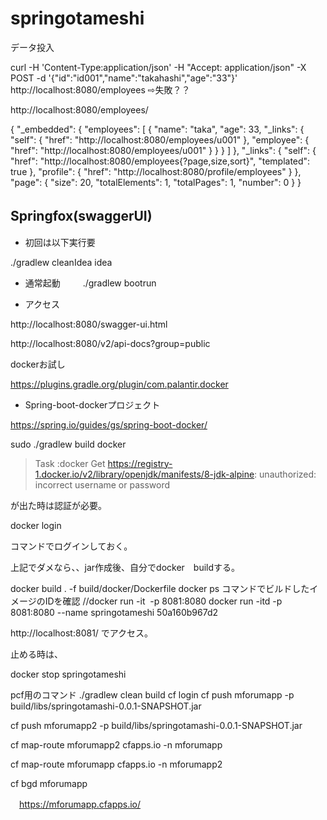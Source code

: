 # springotameshi

データ投入

 curl -H 'Content-Type:application/json' -H "Accept: application/json" -X POST -d '{"id":"id001","name":"takahashi","age":"33"}' http://localhost:8080/employees
 ⇨失敗？？
 
 http://localhost:8080/employees/
 
 {
"_embedded": {
"employees": [
{
"name": "taka",
"age": 33,
"_links": {
"self": {
"href": "http://localhost:8080/employees/u001"
},
"employee": {
"href": "http://localhost:8080/employees/u001"
}
}
}
]
},
"_links": {
"self": {
"href": "http://localhost:8080/employees{?page,size,sort}",
"templated": true
},
"profile": {
"href": "http://localhost:8080/profile/employees"
}
},
"page": {
"size": 20,
"totalElements": 1,
"totalPages": 1,
"number": 0
}
}


## Springfox(swaggerUI)　　

* 初回は以下実行要  

 ./gradlew cleanIdea idea

*  通常起動
　　
 ./gradlew bootrun

* アクセス　　

http://localhost:8080/swagger-ui.html

http://localhost:8080/v2/api-docs?group=public

dockerお試し

https://plugins.gradle.org/plugin/com.palantir.docker

* Spring-boot-dockerプロジェクト

https://spring.io/guides/gs/spring-boot-docker/

sudo ./gradlew build docker

> Task :docker
Get https://registry-1.docker.io/v2/library/openjdk/manifests/8-jdk-alpine: unauthorized: incorrect username or password

が出た時は認証が必要。

docker login

コマンドでログインしておく。

上記でダメなら、、jar作成後、自分でdocker　buildする。

docker build . -f build/docker/Dockerfile 
docker ps コマンドでビルドしたイメージのIDを確認
//docker run -it  <IMAGE ID> -p 8081:8080
docker run -itd -p 8081:8080 --name springotameshi 50a160b967d2<IMAGE ID> 
 
http://localhost:8081/
でアクセス。

止める時は、

docker stop springotameshi


pcf用のコマンド
  ./gradlew clean build
  cf login
  cf push mforumapp -p build/libs/springotamashi-0.0.1-SNAPSHOT.jar 


  
  cf push mforumapp2 -p build/libs/springotamashi-0.0.1-SNAPSHOT.jar
    
  cf map-route mforumapp2 cfapps.io -n mforumapp


  cf map-route mforumapp cfapps.io -n mforumapp2


  cf bgd mforumapp
  
  
　https://mforumapp.cfapps.io/  

